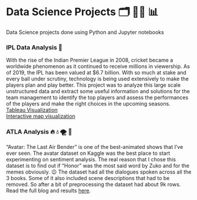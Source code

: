 # Data Science Projects :card_index_dividers: :woman_technologist: :bar_chart:
Data Science projects done using Python and Jupyter notebooks

### IPL Data Analysis :cricket_game:
With the rise of the Indian Premier League in 2008, cricket became a worldwide phenomenon as it continued to receive millions in viewership. As of 2019, the IPL has been valued at $6.7 billion. With so much at stake and every ball under scrutiny, technology is being used extensively to make the players plan and play better. This project was to analyze this large scale unstructured data and extract some useful information and solutions for the team management to identify the top players and assess the performances of the players and make the right choices in the upcoming seasons. 
<br>
[Tableau Visualization](https://public.tableau.com/app/profile/vaishnavi.suresh.krishnan/viz/IPL_Visualisations_16372640610630/PerformanceofBatsman)<br>
[Interactive map visualization](https://rpubs.com/Vaishnavi_23/820196)


### ATLA Analysis 	:fire: :droplet: :tornado: :bricks:
“Avatar: The Last Air Bender” is one of the best-animated shows that I’ve ever seen. The avatar dataset on Kaggle was the best place to start experimenting on sentiment analysis. The real reason that I chose this dataset is to find out if “Honor” was the most said word by Zuko and for the memes obviously.  :wink: The dataset had all the dialogues spoken across all the 3 books. Some of it also included scene descriptions that had to be removed. So after a bit of preprocessing the dataset had about 9k rows.
Read the full blog and results [here](https://vaishnavi-23.medium.com/avatar-the-last-air-bender-data-analysis-902d19c8964b).


